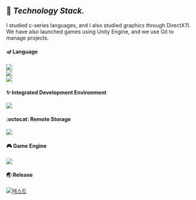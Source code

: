 ## :bear: ***Technology Stack.***
I studied c-series languages, and I also studied graphics through DirectX11. \
We have also launched games using Unity Engine, and we use Git to manage projects.

#### :diya_lamp: Language 
<img src="https://img.shields.io/badge/c-41454A?style=flat-square&logo=c&logoColor=white"/></a> \
<img src="https://img.shields.io/badge/c++-41454A?style=flat-square&logo=c%2B%2B&logoColor=white"/></a> \
<img src="https://img.shields.io/badge/c Sharp-41454A?style=flat-square&logo=c Sharp&logoColor=white"/></a> 

#### :sparkles: Integrated Development Environment
<img src="https://img.shields.io/badge/visual studio-41454A?style=flat-square&logo=visual studio&logoColor=white"/></a>

#### :octocat: Remote Storage
<img src="https://img.shields.io/badge/github-41454A?style=flat-square&logo=github&logoColor=white"/></a>

#### :video_game: Game Engine
<img src="https://img.shields.io/badge/unity-41454A?style=flat-square&logo=unity&logoColor=white"/></a> 

#### :earth_asia: Release


[![텍스트](https://user-images.githubusercontent.com/82032086/142396242-c6598977-21a8-4555-a0d8-0014dc1bcb05.png)](https://play.google.com/store/apps/details?id=com.Default.SpaceCats)
